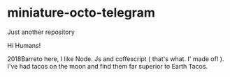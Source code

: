 # miniature-octo-telegram
Just another repository



Hi Humans!

2018Barreto here, I like Node. Js and coffescript ( that's what. I' made of! ). I've had tacos on the moon and find them far superior to Earth Tacos.
